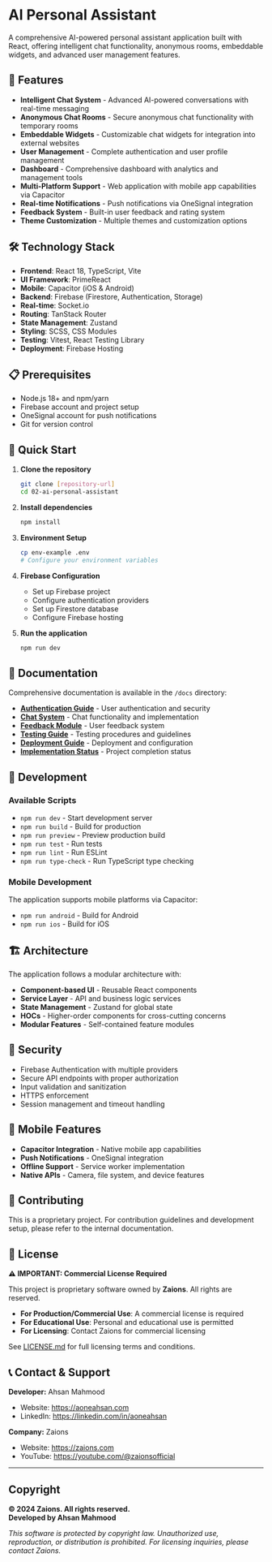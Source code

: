 # AI Personal Assistant

A comprehensive AI-powered personal assistant application built with React, offering intelligent chat functionality, anonymous rooms, embeddable widgets, and advanced user management features.

## 🚀 Features

- **Intelligent Chat System** - Advanced AI-powered conversations with real-time messaging
- **Anonymous Chat Rooms** - Secure anonymous chat functionality with temporary rooms
- **Embeddable Widgets** - Customizable chat widgets for integration into external websites
- **User Management** - Complete authentication and user profile management
- **Dashboard** - Comprehensive dashboard with analytics and management tools
- **Multi-Platform Support** - Web application with mobile app capabilities via Capacitor
- **Real-time Notifications** - Push notifications via OneSignal integration
- **Feedback System** - Built-in user feedback and rating system
- **Theme Customization** - Multiple themes and customization options

## 🛠️ Technology Stack

- **Frontend**: React 18, TypeScript, Vite
- **UI Framework**: PrimeReact
- **Mobile**: Capacitor (iOS & Android)
- **Backend**: Firebase (Firestore, Authentication, Storage)
- **Real-time**: Socket.io
- **Routing**: TanStack Router
- **State Management**: Zustand
- **Styling**: SCSS, CSS Modules
- **Testing**: Vitest, React Testing Library
- **Deployment**: Firebase Hosting

## 📋 Prerequisites

- Node.js 18+ and npm/yarn
- Firebase account and project setup
- OneSignal account for push notifications
- Git for version control

## 🚀 Quick Start

1. **Clone the repository**

   ```bash
   git clone [repository-url]
   cd 02-ai-personal-assistant
   ```

2. **Install dependencies**

   ```bash
   npm install
   ```

3. **Environment Setup**

   ```bash
   cp env-example .env
   # Configure your environment variables
   ```

4. **Firebase Configuration**

   - Set up Firebase project
   - Configure authentication providers
   - Set up Firestore database
   - Configure Firebase hosting

5. **Run the application**
   ```bash
   npm run dev
   ```

## 📖 Documentation

Comprehensive documentation is available in the `/docs` directory:

- **[Authentication Guide](./docs/authentication/)** - User authentication and security
- **[Chat System](./docs/chat-system/)** - Chat functionality and implementation
- **[Feedback Module](./docs/feedback-module/)** - User feedback system
- **[Testing Guide](./docs/testing/)** - Testing procedures and guidelines
- **[Deployment Guide](./docs/deployment/)** - Deployment and configuration
- **[Implementation Status](./docs/implementation-status/)** - Project completion status

## 🔧 Development

### Available Scripts

- `npm run dev` - Start development server
- `npm run build` - Build for production
- `npm run preview` - Preview production build
- `npm run test` - Run tests
- `npm run lint` - Run ESLint
- `npm run type-check` - Run TypeScript type checking

### Mobile Development

The application supports mobile platforms via Capacitor:

- `npm run android` - Build for Android
- `npm run ios` - Build for iOS

## 🏗️ Architecture

The application follows a modular architecture with:

- **Component-based UI** - Reusable React components
- **Service Layer** - API and business logic services
- **State Management** - Zustand for global state
- **HOCs** - Higher-order components for cross-cutting concerns
- **Modular Features** - Self-contained feature modules

## 🔐 Security

- Firebase Authentication with multiple providers
- Secure API endpoints with proper authorization
- Input validation and sanitization
- HTTPS enforcement
- Session management and timeout handling

## 📱 Mobile Features

- **Capacitor Integration** - Native mobile app capabilities
- **Push Notifications** - OneSignal integration
- **Offline Support** - Service worker implementation
- **Native APIs** - Camera, file system, and device features

## 🤝 Contributing

This is a proprietary project. For contribution guidelines and development setup, please refer to the internal documentation.

## 📄 License

**⚠️ IMPORTANT: Commercial License Required**

This project is proprietary software owned by **Zaions**. All rights are reserved.

- **For Production/Commercial Use**: A commercial license is required
- **For Educational Use**: Personal and educational use is permitted
- **For Licensing**: Contact Zaions for commercial licensing

See [LICENSE.md](./LICENSE.md) for full licensing terms and conditions.

## 📞 Contact & Support

**Developer:** Ahsan Mahmood

- Website: https://aoneahsan.com
- LinkedIn: https://linkedin.com/in/aoneahsan

**Company:** Zaions

- Website: https://zaions.com
- YouTube: https://youtube.com/@zaionsofficial

---

## Copyright

**© 2024 Zaions. All rights reserved.**  
**Developed by Ahsan Mahmood**

_This software is protected by copyright law. Unauthorized use, reproduction, or distribution is prohibited. For licensing inquiries, please contact Zaions._
